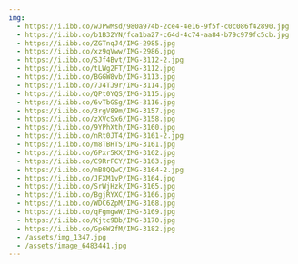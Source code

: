 ```yaml
---
img:
  - https://i.ibb.co/wJPwMsd/980a974b-2ce4-4e16-9f5f-c0c086f42890.jpg
  - https://i.ibb.co/b1B32YN/fca1ba27-c64d-4c74-aa84-b79c979fc5cb.jpg
  - https://i.ibb.co/ZGTnqJ4/IMG-2985.jpg
  - https://i.ibb.co/xz9qVww/IMG-2986.jpg
  - https://i.ibb.co/SJf4Bvt/IMG-3112-2.jpg
  - https://i.ibb.co/tLWg2FT/IMG-3112.jpg
  - https://i.ibb.co/BGGW8vb/IMG-3113.jpg
  - https://i.ibb.co/7J4TJ9r/IMG-3114.jpg
  - https://i.ibb.co/QPt0YQS/IMG-3115.jpg
  - https://i.ibb.co/6vTbGSg/IMG-3116.jpg
  - https://i.ibb.co/3rgV89m/IMG-3157.jpg
  - https://i.ibb.co/zXVcSx6/IMG-3158.jpg
  - https://i.ibb.co/9YPhXth/IMG-3160.jpg
  - https://i.ibb.co/nRt0JT4/IMG-3161-2.jpg
  - https://i.ibb.co/m8TBHTS/IMG-3161.jpg
  - https://i.ibb.co/6Pxr5KX/IMG-3162.jpg
  - https://i.ibb.co/C9RrFCY/IMG-3163.jpg
  - https://i.ibb.co/mB8QQwC/IMG-3164-2.jpg
  - https://i.ibb.co/JFXM1vP/IMG-3164.jpg
  - https://i.ibb.co/SrWjHzk/IMG-3165.jpg
  - https://i.ibb.co/BgjRYXC/IMG-3166.jpg
  - https://i.ibb.co/WDC6ZpM/IMG-3168.jpg
  - https://i.ibb.co/qFgmgwW/IMG-3169.jpg
  - https://i.ibb.co/Kjtc9Bb/IMG-3170.jpg
  - https://i.ibb.co/Gp6W2fM/IMG-3182.jpg
  - /assets/img_1347.jpg
  - /assets/image_6483441.jpg
---
```

